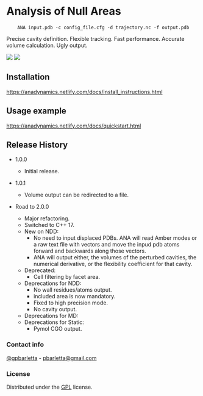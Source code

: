 # Analysis of Null Areas 

        ANA input.pdb -c config_file.cfg -d trajectory.nc -f output.pdb 


Precise cavity definition. Flexible tracking. Fast performance.
Accurate volume calculation. Ugly output.

![](/abstract_fig_cut.png)
![](./cpp_logo.png)

## Installation

https://anadynamics.netlify.com/docs/install_instructions.html

## Usage example

https://anadynamics.netlify.com/docs/quickstart.html

## Release History

* 1.0.0
    * Initial release.

* 1.0.1
    * Volume output can be redirected to a file.

* Road to 2.0.0
    * Major refactoring.
    * Switched to C++ 17.
    * New on NDD:
        * No need to input displaced PDBs. ANA will read Amber modes or a raw
text file with vectors and move the inpud pdb atoms forward and backwards along
those vectors.
        * ANA will output either, the volumes of the perturbed cavities, the
numerical derivative, or the flexibility coefficient for that cavity.
    * Deprecated:
        * Cell filtering by facet area.
    * Deprecations for NDD:
        * No wall residues/atoms output.
        * included area is now mandatory.
        * Fixed to high precision mode.
        * No cavity output.
    * Deprecations for MD:
    * Deprecations for Static:
        * Pymol CGO output.

### Contact info
[@gpbarletta](https://twitter.com/gpbarletta) - pbarletta@gmail.com

### License
Distributed under the [GPL](https://www.gnu.org/copyleft/gpl.html) license.
